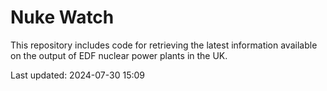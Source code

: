 # Nuke Watch

This repository includes code for retrieving the latest information available on the output of EDF nuclear power plants in the UK.

Last updated: 2024-07-30 15:09